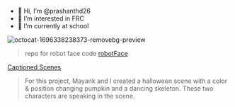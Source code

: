 - 👋 Hi, I’m @prashanthd26
- 👀 I’m interested in FRC
- 🌱 I’m currently at school

![octocat-1696338238373-removebg-preview](https://github.com/prashanthd26/prashanthd26/assets/146843408/26111ec3-1731-465f-bbc6-ba33987e6a93)

>repo for robot face code
[robotFace](https://prashanthd26.github.io/robotFace/)
>
[Captioned Scenes](https://studio.code.org/projects/gamelab/i1760f3KXz9lHjvkUEgxoXpUTni2J6cf_DVEEH75IlQ)
>For this project, Mayank and I created a halloween scene with a color & position changing pumpkin and a dancing skeleton. These two characters are speaking in the scene.
